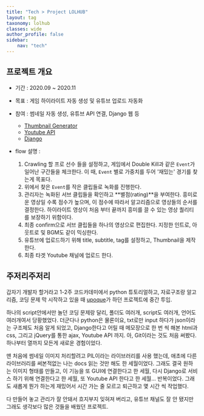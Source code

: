 ```yaml
---
title: "Tech > Project LOLHUB"
layout: tag
taxonomy: lolhub
classes: wide
author_profile: false
sidebar:
    nav: "tech"
---
```

## 프로젝트 개요
- 기간 : 2020.09 ~ 2020.11
- 목표 : 게임 하이라이트 자동 생성 및 유튜브 업로드 자동화
- 참여 : 썸네일 자동 생성, 유튜브 API 연결, Django 웹 등

    - [Thumbnail Generator](/tech/thumbnail-generator/)
    - [Youtube API](/tech/youtube-api/)
    - [Django](/tech/djnago/)

- flow 설명 :

    1. Crawling 할 프로 선수 들을 설정하고, 게임에서 Double Kill과 같은 `Event`가 일어난 구간들을 체크한다. 이 때, `Event` 별로 가중치를 두어 '재밌는' 경기를 찾는게 목표다.
    2. 위에서 찾은 `Event`를 작은 클립들로 녹화를 진행한다.
    3. 관리자는 녹화된 서브 클립들을 확인하고 **별점(rating)**을 부여한다. 흥미로운 영상일 수록 점수가 높으며, 이 점수에 따라서 알고리즘으로 영상들의 순서를 결정한다. 하이라이트 영상이 처음 부터 끝까지 흥미를 끌 수 있는 영상 퀄리티를 보장하기 위함이다.
    4. 최종 confirm으로 서브 클립들을 하나의 영상으로 편집한다. 지정한 인트로, 아웃트로 및 BGM도 같이 믹싱한다.
    5. 유튜브에 업로드하기 위해 title, subtitle, tag를 설정하고, Thumbnail을 제작한다.
    6. 최종 타겟 Youtube 채널에 업로드 한다.

## 주저리주저리

갑자기 개발자 할거라고 1-2주 코드카데미에서 python 튜토리얼하고, 자료구조랑 알고리즘, 코딩 문제 막 시작하고 있을 때 [upoque](https://github.com/upoque)가 하던 프로젝트에 중간 투입.

하나의 script안에서만 놀던 코딩 문제랑 달리, 폴더도 여러개, script도 여러개, 언어도 여러개여서 당황했었다. 더군다나 python은 물론이요, txt로만 input 하다가 json이라는 구조체도 처음 알게 되었고, Django한다고 어릴 때 메모장으로 한 번 씩 해본 html과 css, 그리고 jQuery를 통한 ajax, Youtube API 까지. 아, Git이라는 것도 처음 써봤다. 하나부터 열까지 모든게 새로운 경험이었다.

맨 처음에 썸네일 이미지 처리할려고 PIL이라는 라이브러리를 사용 했는데, 애초에 다른 라이브러리를 써본적없는 나는 docs 읽는 것만 해도 한 세월이었다. 그래도 결국 원하는 이미지 형태를 만들고, 이 기능을 또 GUI에 연결한다고 한 세월, 다시 Django로 서비스 하기 위해 연결한다고 한 세월, 또 Youtube API 한다고 한 세월... 반복이었다. 그래도 새롭게 뭔가 하는게 재밌어서 시간 가는 줄 모르고 퇴근하고 몇 시간 씩 작업했다.

다 만들어 놓고 관리가 잘 안돼서 흐지부지 잊혀져 버리고, 유튜브 채널도 잘 안 됐지만 그래도 생각보다 많은 것들을 배웠던 프로젝트.
